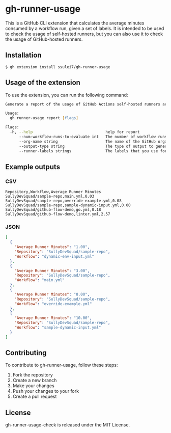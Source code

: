 # gh-runner-usage

This is a GitHub CLI extension that calculates the average minutes consumed by a workflow run, given a set of labels. It is intended to be used to check the usage of self-hosted runners, but you can also use it to check the usage of GitHub-hosted runners. 

## Installation
    
```sh-session
$ gh extension install ssulei7/gh-runner-usage
```

## Usage of the extension

To use the extension, you can run the following command:

```zsh
Generate a report of the usage of GitHub Actions self-hosted runners across an organization

Usage:
  gh runner-usage report [flags]

Flags:
  -h, --help                                help for report
      --num-workflow-runs-to-evaluate int   The number of workflow runs to evaluate for a workflow (default 1)
      --org-name string                     The name of the GitHub organization
      --output-type string                  The type of output to generate (csv or json) (default "csv") 
      --runner-labels strings               The labels that you use for your jobs (can be both user defined and GitHub defined) comma separated.
```

## Example outputs

### CSV

```csv
Repository,Workflow,Average Runner Minutes
SullyDevSquad/sample-repo,main.yml,0.03
SullyDevSquad/sample-repo,override-example.yml,0.08
SullyDevSquad/sample-repo,sample-dynamic-input.yml,0.00
SullyDevSquad/github-flow-demo,go.yml,0.18
SullyDevSquad/github-flow-demo,linter.yml,2.57
```
### JSON
```json
[
  {
    "Average Runner Minutes": "1.00",
    "Repository": "SullyDevSquad/sample-repo",
    "Workflow": "dynamic-env-input.yml"
  },
  {
    "Average Runner Minutes": "3.00",
    "Repository": "SullyDevSquad/sample-repo",
    "Workflow": "main.yml"
  },
  {
    "Average Runner Minutes": "8.00",
    "Repository": "SullyDevSquad/sample-repo",
    "Workflow": "override-example.yml"
  },
  {
    "Average Runner Minutes": "10.00",
    "Repository": "SullyDevSquad/sample-repo",
    "Workflow": "sample-dynamic-input.yml"
  }
]
```

## Contributing
To contribute to gh-runner-usage, follow these steps:

1. Fork the repository
2. Create a new branch
3. Make your changes
4. Push your changes to your fork
5. Create a pull request

## License
gh-runner-usage-check is released under the MIT License.




